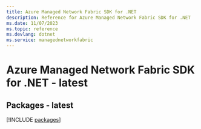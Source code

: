 ```yaml
---
title: Azure Managed Network Fabric SDK for .NET
description: Reference for Azure Managed Network Fabric SDK for .NET
ms.date: 11/07/2023
ms.topic: reference
ms.devlang: dotnet
ms.service: managednetworkfabric
---
```

# Azure Managed Network Fabric SDK for .NET - latest
## Packages - latest
[!INCLUDE [packages](managed-network-fabric-index.md)]
